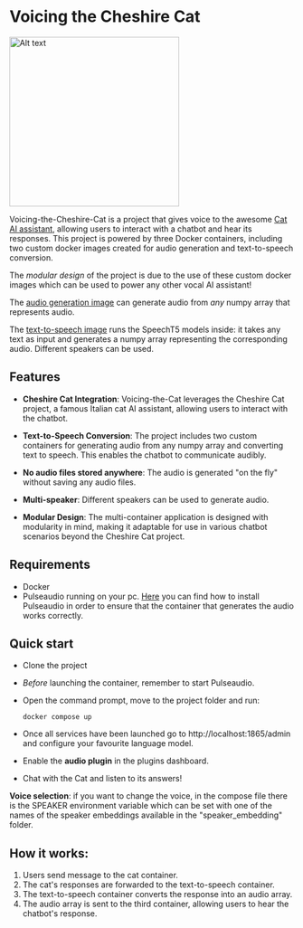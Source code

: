 # Voicing the Cheshire Cat

<img src="https://github.com/alessio-git21/voicing-the-cheshire-cat/assets/100300894/d5af6a17-4b1d-4db6-b346-e216c1e22061" alt="Alt text" width="300px" height="300px">

Voicing-the-Cheshire-Cat is a project that gives voice to the awesome [Cat AI assistant](https://github.com/cheshire-cat-ai/core), allowing users to interact with a chatbot and hear its responses. This project is powered by three Docker containers, including two custom docker images created for audio generation and text-to-speech conversion.

The *modular design* of the project is due to the use of these custom docker images which can be used to power any other vocal AI assistant!

The [audio generation image](https://hub.docker.com/r/alessio21/play-numpy-array) can generate audio from *any* numpy array that represents audio.

The [text-to-speech image](https://hub.docker.com/r/alessio21/text-to-speech) runs the SpeechT5 models inside: it takes any text as input and generates a numpy array representing the corresponding audio. Different speakers can be used.

## Features

* **Cheshire Cat Integration**: Voicing-the-Cat leverages the Cheshire Cat project, a famous Italian cat AI assistant, allowing users to interact with the chatbot.

* **Text-to-Speech Conversion**: The project includes two custom containers for generating audio from any numpy array and converting text to speech. This enables the chatbot to communicate audibly.

* **No audio files stored anywhere**: The audio is generated "on the fly" without saving any audio files.

* **Multi-speaker**: Different speakers can be used to generate audio.

* **Modular Design**: The multi-container application is designed with modularity in mind, making it adaptable for use in various chatbot scenarios beyond the Cheshire Cat project.

## Requirements

* Docker
* Pulseaudio running on your pc. [Here](https://hub.docker.com/r/alessio21/play-numpy-array) you can find how to install Pulseaudio in order to ensure that the container that generates the audio works correctly.

## Quick start

* Clone the project

* *Before* launching the container, remember to start Pulseaudio.

* Open the command prompt, move to the project folder and run:

      docker compose up

* Once all services have been launched go to http://localhost:1865/admin and configure your favourite language model.
* Enable the **audio plugin** in the plugins dashboard.
* Chat with the Cat and listen to its answers!

**Voice selection**: if you want to change the voice, in the compose file there is the SPEAKER environment variable which can be set with one of the names of the speaker embeddings available in the "speaker_embedding" folder.

## How it works:

1. Users send message to the cat container.
2. The cat's responses are forwarded to the text-to-speech container.
3. The text-to-speech container converts the response into an audio array.
4. The audio array is sent to the third container, allowing users to hear the chatbot's response.
